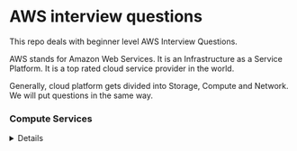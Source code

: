 # AWS interview questions

This repo deals with beginner level AWS Interview Questions.

AWS stands for Amazon Web Services. It is an Infrastructure as a Service Platform. It is a top rated cloud service provider in the world.

Generally, cloud platform gets divided into Storage, Compute and Network. We will put questions in the same way.

### Compute Services 
<details>

- What is Compute in AWS?

Ans: It is a service which helps to manage and utilize resources like CPU Cycles, memory (RAM, Virtual, Secondary), Processing capacity.

- What are popular services in Compute?

Ans: Following are some well known services:

    - Amazon EC2
    - Amazon ECS
    - Amazon EKS
    - Amazon ECR
    - AWS Lambda

- What does EC2 stand for? What does it do?

Ans: EC2 is Elastic Compute Cloud. It works as per flexibility of user requirement. It provides scalable resources and configure capacity with minimal friction. 
It's basically a virtual machine running on Amazon infrastructure. One can select the configuration as per need. So there is equal to none wastage of resources.
It provides less time to boot and utilize virtual machines anywhere in the world without demanding infrastructure. Resources get release automatically after work
done.


</details>


